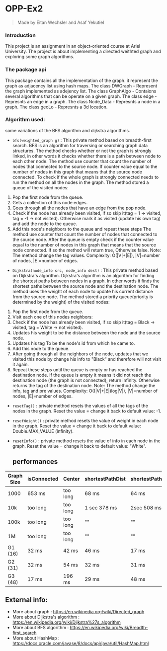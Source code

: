 # OPP-Ex2

> Made by Eitan Wechsler and Asaf Yekutiel

### Introduction
This project is an assignment in an object-oriented course at Ariel University.
The project is about implementing a directed weithted graph and exploring some graph algorithms.

### The package api
This package contains all the implementation of the graph.
it represent the graph as adjacency list using hash maps.
The class DWGraph - Represent the graph implemented as adejency list.
The class GraphAlgo - Contaions several algorithms that can be operate on a given graph.
The class edge - Represnts an edge in a graph.
The class Node_Data - Represnts a node in a graph.
The class geoLo - Represnts a 3d location.

### Algorithm used:
some variations of the BFS algorithm and dijkstra algorithms.
* `bfs(weighted_graph g)` : This private method based on breadth-first search.
BFS is an algorithm for traversing or searching graph data structures.
The method checks whether or not the graph is strongly linked,
in other words it checks whether there is a path between node to each other node.
The method use counter that count the number of nodes that connected to the source node.
If counter value equal to the number of nodes in this graph that means that the source node connected.
To check if the whole graph is strongly connected needs to run the method on all the nodes in the graph.
The method stored a queue of the visited nodes:
1. Pop the first node from the queue.
2. Gets a collection of this node edges.
3. Goes through all the nodes that have an edge from the pop node.
4. Check if the node has already been visited, if so skip it(tag = 1 -> visited, tag = -1 -> not visited).
  Otherwise mark it as visited (update his own tag) and add the node to the queue.
5. Add this node's neighbors to the queue and repeat these steps
The method use counter that count the number of nodes that connected to the source node.
After the queue is empty check if the counter value equal to the number of nodes in this graph
that means that the source node connected.
If so the method will return true, Otherwise false.
Note: The method change the tag values.
Complexity: O(|V|+|E|), |V|=number of nodes, |E|=number of edges.

* `Dijkstra(node_info src, node_info dest)` : This private method based on Dijkstra's algorithm.
Dijkstra's algorithm is an algorithm for finding the shortest paths between nodes in a graph.
In other words it finds the shortest paths between the source node and the destination node.
The method uses the weight of each node to update his current distance from the source node.
The method stored a priority queue(priority is determined by the weight) of the visited nodes:
1. Pop the first node from the queue.
2. Visit each one of this nodes neighbors:
3. Check if the node has already been visited, if so skip it(tag = Black -> visited, tag = White -> not visited).
4. Updates his weight to be the distance between the node and the source node.
5. Updates his tag To be the node's id from which he came to.
6. Add this node to the queue.
7. After going through all the neighbors of the node, updates that we visited this node by change his info to "Black" and therefore will not visit it again.
8. Repeat these steps until the queue is empty or has reached the destination node.
If the queue is empty it means it did not reach the destination node (the graph is not connected), return infinity.
Otherwise returns the tag of the destination node.
Note: The method change the info, tag and pre values.
Complexity: O((|V|+|E|)log|V|), |V|=number of nodes, |E|=number of edges.

* `resetTag()` : private method resets the values of all the tags of the nodes in the graph.
  Reset the value = change it back to default value: -1.
* `resetWeight()` : private method resets the value of weight in each node in the graph.
  Reset the value = change it back to default value: Double.MAX_VALUE (infinity).
* `resetInfo()` : private method resets the value of info in each node in the graph.
  Reset the value = change it back to default value: "White".
  
  ## performances

| Graph Size | isConnected | Center  | shortestPathDist | shortestPath |  tsp   | 
|------------|-------------|---------|------------------|--------------|--------|
| 1000       |   653 ms    |too long |     68 ms        |    64 ms     |too long| 
| 10k        |   too long  |too long |    1 sec 378 ms  |  2sec 508 ms |too long|
| 100k       |   too long  |too long |      ""          |      ""      |too long|
| 1M         |   too long  |too long |      ""          |      ""      |too long|
| G1 (16)    |   32 ms     |  42 ms  |     46 ms        |    17 ms     |  32 ms |
| G2 (31)    |   32 ms     |  54 ms  |     32 ms        |    31 ms     |  47 ms |
| G3 (48)    |   17 ms     | 196 ms  |     29 ms        |    48 ms     |  54 ms |

  
  ## External info:
- More about graph : https://en.wikipedia.org/wiki/Directed_graph
- More about Dijkstra's algorithm : https://en.wikipedia.org/wiki/Dijkstra%27s_algorithm
- More about BFS algorithm : https://en.wikipedia.org/wiki/Breadth-first_search
- More about HashMap : https://docs.oracle.com/javase/8/docs/api/java/util/HashMap.html
